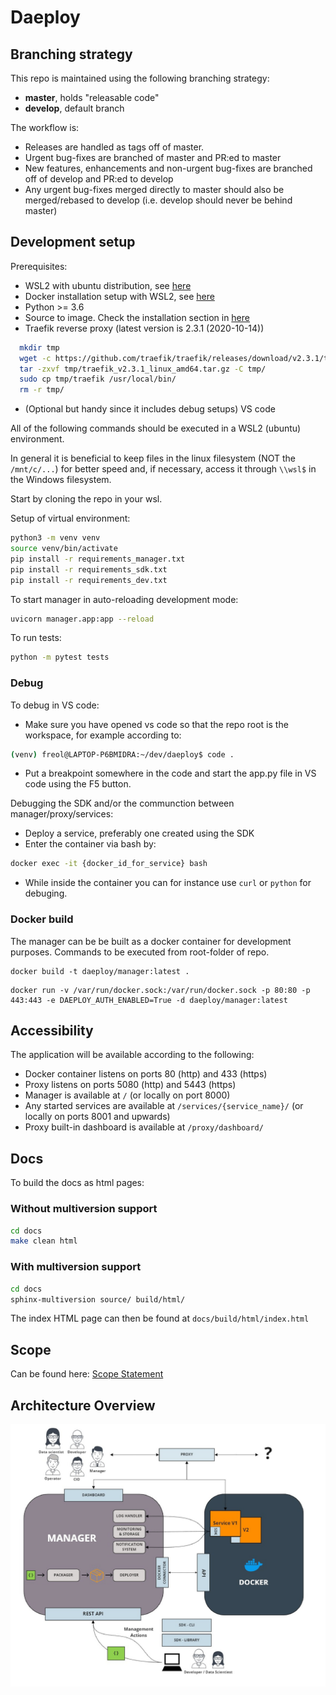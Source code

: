 # Daeploy

## Branching strategy

This repo is maintained using the following branching strategy:

- **master**, holds "releasable code"
- **develop**, default branch

The workflow is:

- Releases are handled as tags off of master.
- Urgent bug-fixes are branched of master and PR:ed to master
- New features, enhancements and non-urgent bug-fixes are branched off of develop and PR:ed to develop
- Any urgent bug-fixes merged directly to master should also be merged/rebased to develop (i.e. develop should never be behind master)

## Development setup

Prerequisites:

- WSL2 with ubuntu distribution, see [here](https://docs.microsoft.com/en-us/windows/wsl/install-win10)
- Docker installation setup with WSL2, see [here](https://docs.docker.com/docker-for-windows/wsl/)
- Python >= 3.6
- Source to image. Check the installation section in [here](https://github.com/openshift/source-to-image)
- Traefik reverse proxy (latest version is 2.3.1 (2020-10-14))

```bash
  mkdir tmp
  wget -c https://github.com/traefik/traefik/releases/download/v2.3.1/traefik_v2.3.1_linux_amd64.tar.gz -P tmp/
  tar -zxvf tmp/traefik_v2.3.1_linux_amd64.tar.gz -C tmp/
  sudo cp tmp/traefik /usr/local/bin/
  rm -r tmp/
```

- (Optional but handy since it includes debug setups) VS code

All of the following commands should be executed in a WSL2 (ubuntu) environment.

In general it is beneficial to keep files in the linux filesystem (NOT the ```/mnt/c/...```) for better speed and, if necessary, access it through ```\\wsl$``` in the Windows filesystem.

Start by cloning the repo in your wsl.

Setup of virtual environment:

```bash
python3 -m venv venv
source venv/bin/activate
pip install -r requirements_manager.txt
pip install -r requirements_sdk.txt
pip install -r requirements_dev.txt
```

To start manager in auto-reloading development mode:

```bash
uvicorn manager.app:app --reload
```

To run tests:

```bash
python -m pytest tests
```

### Debug

To debug in VS code:

- Make sure you have opened vs code so that the repo root is the workspace, for example according to:

```bash
(venv) freol@LAPTOP-P6BMIDRA:~/dev/daeploy$ code .
```

- Put a breakpoint somewhere in the code and start the app.py file in VS code using the F5 button.

Debugging the SDK and/or the communction between manager/proxy/services:

- Deploy a service, preferably one created using the SDK
- Enter the container via bash by:

```bash
docker exec -it {docker_id_for_service} bash
```

- While inside the container you can for instance use `curl` or `python` for debuging.

### Docker build

The manager can be be built as a docker container for development purposes. Commands to be executed from root-folder of repo.

```console
docker build -t daeploy/manager:latest .
```

```console
docker run -v /var/run/docker.sock:/var/run/docker.sock -p 80:80 -p 443:443 -e DAEPLOY_AUTH_ENABLED=True -d daeploy/manager:latest
```

## Accessibility

The application will be available according to the following:

- Docker container listens on ports 80 (http) and 433 (https)
- Proxy listens on ports 5080 (http) and 5443 (https)
- Manager is available at ```/``` (or locally on port 8000)
- Any started services are available at ```/services/{service_name}/``` (or locally on ports 8001 and upwards)
- Proxy built-in dashboard is available at ```/proxy/dashboard/```

## Docs

To build the docs as html pages:

### Without multiversion support

```bash
cd docs
make clean html
```

### With multiversion support

```bash
cd docs
sphinx-multiversion source/ build/html/
```

The index HTML page can then be found at `docs/build/html/index.html`

## Scope

Can be found here: [Scope Statement](https://vikinganalytics.sharepoint.com/sites/InfofromCEO/_layouts/15/Doc.aspx?OR=teams&action=edit&sourcedoc={16A4E267-B68C-4EEE-BB65-1458056E1C93})

## Architecture Overview

![Architecture Overview](docs/source/content/img/daeploy_architecture.jpg)
